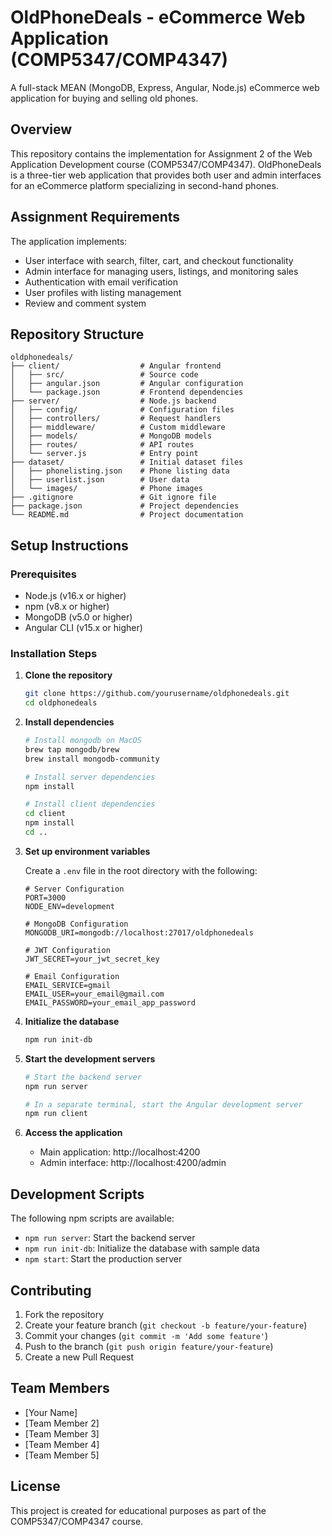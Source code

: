 # OldPhoneDeals - eCommerce Web Application (COMP5347/COMP4347)

A full-stack MEAN (MongoDB, Express, Angular, Node.js) eCommerce web application for buying and selling old phones.

## Overview

This repository contains the implementation for Assignment 2 of the Web Application Development course (COMP5347/COMP4347). OldPhoneDeals is a three-tier web application that provides both user and admin interfaces for an eCommerce platform specializing in second-hand phones.

## Assignment Requirements

The application implements:
- User interface with search, filter, cart, and checkout functionality
- Admin interface for managing users, listings, and monitoring sales
- Authentication with email verification
- User profiles with listing management
- Review and comment system

## Repository Structure

```
oldphonedeals/
├── client/                  # Angular frontend
│   ├── src/                 # Source code
│   ├── angular.json         # Angular configuration
│   └── package.json         # Frontend dependencies
├── server/                  # Node.js backend
│   ├── config/              # Configuration files
│   ├── controllers/         # Request handlers
│   ├── middleware/          # Custom middleware
│   ├── models/              # MongoDB models
│   ├── routes/              # API routes
│   └── server.js            # Entry point
├── dataset/                 # Initial dataset files
│   ├── phonelisting.json    # Phone listing data
│   ├── userlist.json        # User data
│   └── images/              # Phone images
├── .gitignore               # Git ignore file
├── package.json             # Project dependencies
└── README.md                # Project documentation
```

## Setup Instructions

### Prerequisites

- Node.js (v16.x or higher)
- npm (v8.x or higher)
- MongoDB (v5.0 or higher)
- Angular CLI (v15.x or higher)

### Installation Steps

1. **Clone the repository**
   ```bash
   git clone https://github.com/yourusername/oldphonedeals.git
   cd oldphonedeals
   ```

2. **Install dependencies**
   ```bash
   # Install mongodb on MacOS
   brew tap mongodb/brew
   brew install mongodb-community

   # Install server dependencies
   npm install
   
   # Install client dependencies
   cd client
   npm install
   cd ..
   ```

3. **Set up environment variables**
   
   Create a `.env` file in the root directory with the following:
   ```
   # Server Configuration
   PORT=3000
   NODE_ENV=development
   
   # MongoDB Configuration
   MONGODB_URI=mongodb://localhost:27017/oldphonedeals
   
   # JWT Configuration
   JWT_SECRET=your_jwt_secret_key
   
   # Email Configuration
   EMAIL_SERVICE=gmail
   EMAIL_USER=your_email@gmail.com
   EMAIL_PASSWORD=your_email_app_password
   ```

4. **Initialize the database**
   ```bash
   npm run init-db
   ```

5. **Start the development servers**
   ```bash
   # Start the backend server
   npm run server
   
   # In a separate terminal, start the Angular development server
   npm run client
   ```

6. **Access the application**
   - Main application: http://localhost:4200
   - Admin interface: http://localhost:4200/admin

## Development Scripts

The following npm scripts are available:

- `npm run server`: Start the backend server
- `npm run init-db`: Initialize the database with sample data
- `npm start`: Start the production server

## Contributing

1. Fork the repository
2. Create your feature branch (`git checkout -b feature/your-feature`)
3. Commit your changes (`git commit -m 'Add some feature'`)
4. Push to the branch (`git push origin feature/your-feature`)
5. Create a new Pull Request

## Team Members

- [Your Name]
- [Team Member 2]
- [Team Member 3]
- [Team Member 4]
- [Team Member 5]

## License

This project is created for educational purposes as part of the COMP5347/COMP4347 course.